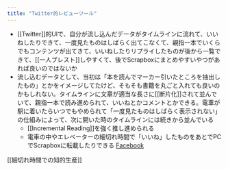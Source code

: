 ```yaml
---
title: "Twitter的レビューツール"
---
```


- [[Twitter]]的UIで、自分が流し込んだデータがタイムラインに流れて、いいねしたりできて、一度見たものはしばらく出てこなくて、親指一本でいくらでもコンテンツが出てきて、いいねしたりリプライしたものが後から一覧できて、[[一人ブレスト]]しやすくて、後でScrapboxにまとめやすいやつがあれば良いのではないか
- 流し込むデータとして、当初は「本を読んでマーカー引いたところを抽出したもの」とかをイメージしてたけど、そもそも書籍を丸ごと入れても良いのかもしれない。タイムラインに文章が適当な長さに[[断片化]]されて並んでいて、親指一本で読み進められて、いいねとかコメントとかできる。電車が駅に着いたらいつでもやめられて「一度見たものはしばらく表示されない」の仕組みによって、次に開いた時のタイムラインには続きから並んでいる
    - [[Incremental Reading]]を強く推し進められる
    - 電車の中やエレベーターの細切れ時間で「いいね」したものをあとでPCでScrapboxに転載したりできる
[Facebook](https://www.facebook.com/nishiohirokazu/posts/10217249248599799)

[[細切れ時間での知的生産]]

